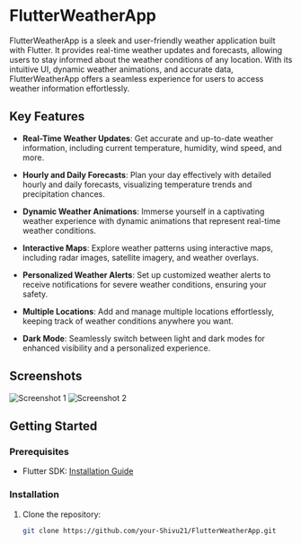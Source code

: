 # FlutterWeatherApp

FlutterWeatherApp is a sleek and user-friendly weather application built with Flutter. It provides real-time weather updates and forecasts, allowing users to stay informed about the weather conditions of any location. With its intuitive UI, dynamic weather animations, and accurate data, FlutterWeatherApp offers a seamless experience for users to access weather information effortlessly.

## Key Features

- **Real-Time Weather Updates**: Get accurate and up-to-date weather information, including current temperature, humidity, wind speed, and more.

- **Hourly and Daily Forecasts**: Plan your day effectively with detailed hourly and daily forecasts, visualizing temperature trends and precipitation chances.

- **Dynamic Weather Animations**: Immerse yourself in a captivating weather experience with dynamic animations that represent real-time weather conditions.

- **Interactive Maps**: Explore weather patterns using interactive maps, including radar images, satellite imagery, and weather overlays.

- **Personalized Weather Alerts**: Set up customized weather alerts to receive notifications for severe weather conditions, ensuring your safety.

- **Multiple Locations**: Add and manage multiple locations effortlessly, keeping track of weather conditions anywhere you want.

- **Dark Mode**: Seamlessly switch between light and dark modes for enhanced visibility and a personalized experience.

## Screenshots

![Screenshot 1](screenshots/)
![Screenshot 2](screenshots/)

## Getting Started

### Prerequisites

- Flutter SDK: [Installation Guide](https://flutter.dev/docs/get-started/install)

### Installation

1. Clone the repository:

   ```bash
   git clone https://github.com/your-Shivu21/FlutterWeatherApp.git
